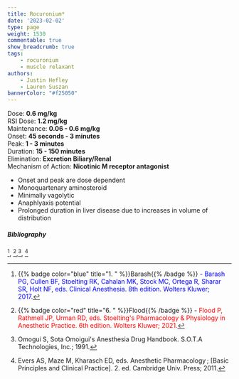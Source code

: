 ```yaml
---
title: Rocuronium*
date: '2023-02-02'
type: page
weight: 1530
commentable: true
show_breadcrumb: true
tags: 
    - rocuronium
    - muscle relaxant
authors: 
    - Justin Hefley
    - Lauren Suszan
bannerColor: "#f25050"
---
```


Dose: **0.6 mg/kg**  
RSI Dose: **1.2 mg/kg**  
Maintenance: **0.06 - 0.6 mg/kg**  
Onset: **45 seconds - 3 minutes**  
Peak: **1 - 3 minutes**  
Duration: **15 - 150 minutes**  
Elimination: **Excretion Biliary/Renal**  
Mechanism of Action: **Nicotinic M receptor antagonist**  

- Onset and peak are dose dependent
- Monoquartenary aminosteroid
- Minimally vagolytic
- Anaphlyaxis potential
- Prolonged duration in liver disease due to increases in volume of distribution

##### Bibliography
[^1], [^6],[^14], [^15]



[^1]: {{% badge color="blue" title="1. " %}}Barash{{% /badge %}}<span style="color:blue"> - Barash PG, Cullen BF, Stoelting RK, Cahalan MK, Stock MC, Ortega R, Sharar SR, Holt NF, eds. Clinical Anesthesia. 8th edition. Wolters Kluwer; 2017.</span>  
[^2]: {{% badge color="purple" title="2. " %}}Chestnut{{% /badge %}}<span style="color:purple"> - Chestnut DH, Wong CA, Tsen LC, Ngan Kee WD, Beilin Y, Mhyre JM, Bateman BT, eds. 6th edition. Elsevier; 2020.</span>  
[^3]: {{% badge color="pink" title="3. " %}}Cote{{% /badge %}} - <span style="color:pink">Coté CJ, Lerman J, Anderson BJ. Coté and Lerman's A Practice of Anesthesia for Infants and Children. 6th edition. Elsevier; 2018.</span>  
[^4]: {{% badge color="brown" title="4. " %}}Ehrenwerth{{% /badge %}} - <span style="color:brown">Ehrenwerth J, Eisenkraft J, Berry J, eds. Anesthesia Equipment: Principles and Applications. 3rd edition. Elsevier; 2020.</span>  
[^5]: {{% badge color="green" title="5. " %}}Farag{{% /badge %}} - <span style="color:green">Farag E, Mounir-Soliman L, Brown DL. Brown's Atlas of Regional Anesthesia. 6th edition. Elsevier; 2020.</span>  
[^6]: {{% badge color="red" title="6. " %}}Flood{{% /badge %}} - <span style="color:red">Flood P, Rathmell JP, Urman RD, eds. Stoelting's Pharmacology & Physiology in Anesthetic Practice. 6th edition. Wolters Kluwer; 2021.</span>  
[^7]: {{% badge color="grey" title="7. " %}}Foster{{% /badge %}} - <span style="color:grey">Foster SD, Callahan MF, eds. A Professional Study and Resource Guide for the CRNA. 2nd edition. American Association of Nurse Anesthetists; 2011.</span>  
[^8]: {{% badge color="orange" title="8. " %}}Gropper{{% /badge %}} - <span style="color:orange">Gropper MA, Cohen NH, Eriksson LI, Fleisher LA, Leslie K, Wiener-Kronish JP, eds. Miller's Anesthesia (Vols. 1-2). 9th edition. Elsevier; 2019.</span>  
[^9]: {{% badge color="indigo" title="9. " %}}Rosenblatt{{% /badge %}} - <span style="color:indigo">Rosenblatt WH, Popescu WM. Master Techniques in Upper and Lower Airway Management. Wolters Kluwer (LWW); 2015.</span>  
[^10]: {{% badge color="teal" title="10. " %}}Hall{{% /badge %}} - <span style="color:teal">Hall JE, Hall ME. Guyton and Hall Textbook of Medical Physiology. 14th edition. Elsevier; 2020.</span>  
[^11]: {{% badge color="maroon" title="11. " %}}Hines{{% /badge %}} - <span style="color:maroon">Hines RL, Jones SB, eds. Stoelting's Anesthesia and Co-existing Disease. 8th edition. Elsevier; 2021.</span>  
[^12]: {{% badge color="aquamarine" title="12. " %}}Jaffe{{% /badge %}} - <span style="color:aquamarine">Jaffe RA, Schmiesing CA, Golianu B. Anesthesiologist's Manual of Surgical Procedures. 6th ed. Wolters Kluwer; 2020.</span>  
[^13]: {{% badge color="darkgreen" title="13. " %}}Nagelhout{{% /badge %}} - <span style="color:darkgreen">Nagelhout JJ, Elisha S, Heiner JS, eds. Nurse Anesthesia. 7th edition. Elsevier; 2020.</span>
[^14]: Omogui S, Sota Omoigui's Anesthesia Drug Handbook. S.O.T.A Technologies, Inc.; 1991.
[^15]: Evers AS, Maze M, Kharasch ED, eds. Anesthetic Pharmacology ; [Basic Principles and Clinical Practice]. 2. ed. Cambridge Univ. Press; 2011.